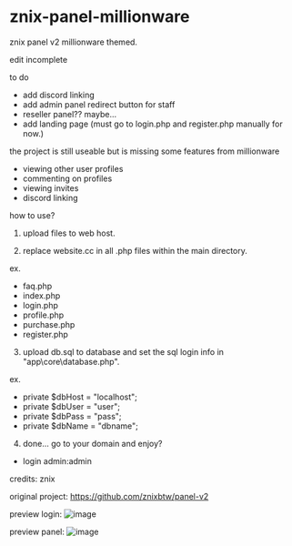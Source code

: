 # znix-panel-millionware
znix panel v2 millionware themed.

edit incomplete

to do
- add discord linking
- add admin panel redirect button for staff
- reseller panel?? maybe...
- add landing page (must go to login.php and register.php manually for now.)

the project is still useable but is missing some features from millionware
- viewing other user profiles
- commenting on profiles
- viewing invites
- discord linking

how to use?

1. upload files to web host.

2. replace website.cc in all .php files within the main directory.

ex.
- faq.php
- index.php
- login.php
- profile.php
- purchase.php
- register.php

3. upload db.sql to database and set the sql login info in "app\core\database.php".

ex.
- private $dbHost = "localhost";
-	private $dbUser = "user";
-	private $dbPass = "pass";
-	private $dbName = "dbname";

4. done... go to your domain and enjoy?
- login admin:admin

credits: znix

original project: https://github.com/znixbtw/panel-v2

preview login:
![image](https://user-images.githubusercontent.com/98117900/150399428-6a3f3e1d-8df0-4039-a6d6-420eb296e170.png)


preview panel:
![image](https://user-images.githubusercontent.com/98117900/150399405-ab552d6e-60db-473f-9b7b-a990051c56b1.png)
